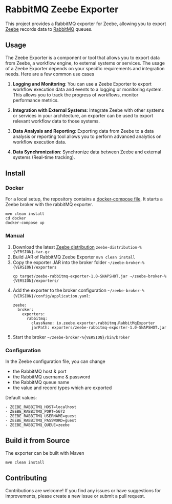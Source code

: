 # RabbitMQ Zeebe Exporter

This project provides a RabbitMQ exporter for Zeebe, allowing you to export [Zeebe](https://github.com/camunda-cloud/zeebe) records data to [RabbitMQ](https://www.rabbitmq.com/) queues.

## Usage

The Zeebe Exporter is a component or tool that allows you to export data from Zeebe, a workflow engine, to external systems or services. The usage of a Zeebe Exporter depends on your specific requirements and integration needs. Here are a few common use cases

1. **Logging and Monitoring**: You can use a Zeebe Exporter to export workflow execution data and events to a logging or monitoring system. This allows you to track the progress of workflows, monitor performance metrics.

2. **Integration with External Systems**: Integrate Zeebe with other systems or services in your architecture, an exporter can be used to export relevant workflow data to those systems.

3. **Data Analysis and Reporting**: Exporting data from Zeebe to a data analysis or reporting tool allows you to perform advanced analytics on workflow execution data.

4. **Data Synchronization**: Synchronize data between Zeebe and external systems (Real-time tracking).

## Install

### Docker

For a local setup, the repository contains a [docker-compose file](docker/docker-compose.yml). It starts a Zeebe broker with the rabbitMQ exporter.

```
mvn clean install
cd docker
docker-compose up
```

### Manual

1. Download the latest [Zeebe distribution](https://github.com/camunda-cloud/zeebe/releases) `zeebe-distribution-%{VERSION}.tar.gz`
2. Build JAR of RabbitMQ Zeebe Exporter `mvn clean install`
3. Copy the exporter JAR into the broker folder `~/zeebe-broker-%{VERSION}/exporters`
    ```
    cp target/zeebe-rabbitmq-exporter-1.0-SNAPSHOT.jar ~/zeebe-broker-%{VERSION}/exporters/
    ```
4. Add the exporter to the broker configuration `~/zeebe-broker-%{VERSION}/config/application.yaml`:
    ```
    zeebe:
      broker:  
        exporters:
          rabbitmq:
            className: io.zeebe.exporter.rabbitmq.RabbitMqExporter
            jarPath: exporters/zeebe-rabbitmq-exporter-1.0-SNAPSHOT.jar
    ```
5. Start the broker `~/zeebe-broker-%{VERSION}/bin/broker`

### Configuration

In the Zeebe configuration file, you can change

* the RabbitMQ host & port
* the RabbitMQ username & password
* the RabbitMQ queue name
* the value and record types which are exported

Default values:

```
- ZEEBE_RABBITMQ_HOST=localhost
- ZEEBE_RABBITMQ_PORT=5672
- ZEEBE_RABBITMQ_USERNAME=guest
- ZEEBE_RABBITMQ_PASSWORD=guest
- ZEEBE_RABBITMQ_QUEUE=zeebe
```

## Build it from Source

The exporter can be built with Maven

`mvn clean install`

## Contributing

Contributions are welcome! If you find any issues or have suggestions for improvements, please create a new issue or submit a pull request.

